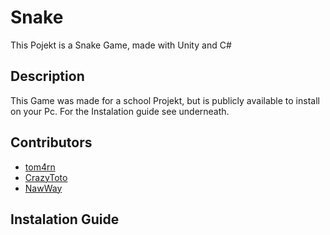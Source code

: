 # Snake
This Pojekt is a Snake Game, made with Unity and C#

## Description
This Game was made for a school Projekt, but is publicly available to install on your Pc. For the Instalation guide see underneath. 

## Contributors
 - [tom4rn](https://github.com/tom4rn)
 - [CrazyToto](https://github.com/CrazyToto)
 - [NawWay](https://github.com/NawWay)

## Instalation Guide
